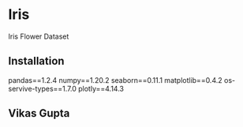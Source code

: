 # Iris
Iris Flower Dataset
## Installation
pandas==1.2.4
numpy==1.20.2
seaborn==0.11.1
matplotlib==0.4.2
os-servive-types==1.7.0
plotly==4.14.3

## Vikas Gupta
